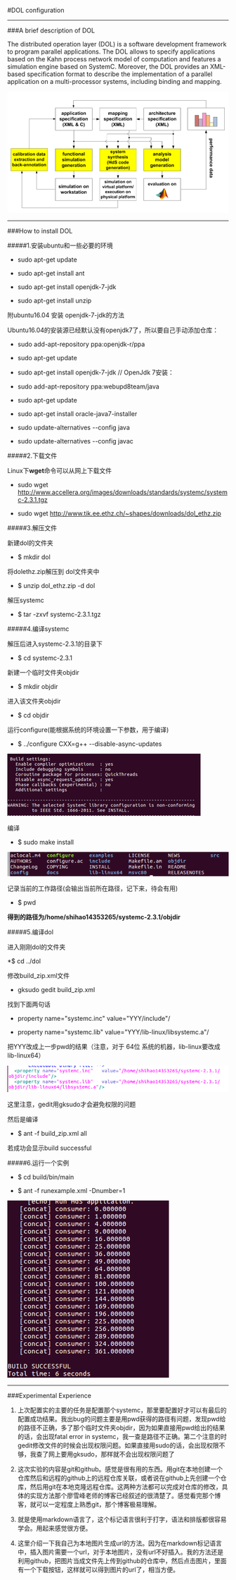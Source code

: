 #DOL configuration 
***
###A brief description of DOL

The distributed operation layer (DOL) is a software development framework to program parallel applications. The DOL allows to specify applications based on the Kahn process network model of computation and features a simulation engine based on SystemC. Moreover, the DOL provides an XML-based specification format to describe the implementation of a parallel application on a multi-processor systems, including binding and mapping.

![pig1](https://raw.githubusercontent.com/SHIHAOWZ/ES2016_14353265/master/pic_res/pig1.png)

***

###How to install DOL

#####1.安装ubuntu和一些必要的环境

* sudo apt-get update

* sudo apt-get install ant

* sudo apt-get install openjdk-7-jdk

* sudo apt-get install unzip

附ubuntu16.04 安装 openjdk-7-jdk的方法

Ubuntu16.04的安装源已经默认没有openjdk7了，所以要自己手动添加仓库：

* sudo add-apt-repository ppa:openjdk-r/ppa

* sudo apt-get update

* sudo apt-get install openjdk-7-jdk  // OpenJdk 7安装：

* sudo add-apt-repository ppa:webupd8team/java

* sudo apt-get update

* sudo apt-get install oracle-java7-installer

* sudo update-alternatives --config java

* sudo update-alternatives --config javac

#####2.下载文件

Linux下**wget**命令可以从网上下载文件

* sudo wget http://www.accellera.org/images/downloads/standards/systemc/systemc-2.3.1.tgz

* sudo wget http://www.tik.ee.ethz.ch/~shapes/downloads/dol_ethz.zip

#####3.解压文件

新建dol的文件夹 

* $ mkdir dol

将dolethz.zip解压到 dol文件夹中

* $ unzip dol_ethz.zip -d dol

解压systemc

* $ tar -zxvf systemc-2.3.1.tgz

#####4.编译systemc

解压后进入systemc-2.3.1的目录下

* $ cd systemc-2.3.1

新建一个临时文件夹objdir

* $ mkdir objdir

进入该文件夹objdir

* $ cd objdir

运行configure(能根据系统的环境设置一下参数，用于编译)

* $ ../configure CXX=g++ --disable-async-updates

![pig2](https://raw.githubusercontent.com/SHIHAOWZ/ES2016_14353265/master/pic_res/pig2.png)


编译

* $ sudo make install

![Pig3](https://raw.githubusercontent.com/SHIHAOWZ/ES2016_14353265/master/pic_res/pig3.png)

记录当前的工作路径(会输出当前所在路径，记下来，待会有用)

* $    pwd

**得到的路径为/home/shihao14353265/systemc-2.3.1/objdir**

#####5.编译dol

进入刚刚dol的文件夹

*$	cd ../dol

修改build_zip.xml文件

* gksudo gedit build_zip.xml

找到下面两句话 

* property name="systemc.inc" value="YYY/include"/

* property name="systemc.lib" value="YYY/lib-linux/libsystemc.a"/

把YYY改成上一步pwd的结果（注意，对于  64位 系统的机器，lib-linux要改成lib-linux64）

![pig4](https://raw.githubusercontent.com/SHIHAOWZ/ES2016_14353265/master/pic_res/pig4.png)

这里注意，gedit用gksudo才会避免权限的问题

然后是编译

* $	ant -f build_zip.xml all

若成功会显示build successful

#####6.运行一个实例

* $ cd build/bin/main

* $ ant -f runexample.xml -Dnumber=1

![pig5](https://raw.githubusercontent.com/SHIHAOWZ/ES2016_14353265/master/pic_res/pig5.png)

***

###Experimental Experience
1. 上次配置实的主要的任务是配置那个systemc，那里要配置好才可以有最后的配置成功结果。我出bug的问题主要是用pwd获得的路径有问题，发现pwd给的路径不正确，多了那个临时文件夹objdir，因为如果直接用pwd给出的结果的话，会出现fatal error in systemc，我一查是路径不正确。第二个注意的时gedit修改文件的时候会出现权限问题。如果直接用sudo的话，会出现权限不够，我查了网上要用gksudo，那样就不会出现权限问题了

2. 这次实验的内容是git和github。感觉是很有用的东西。用git在本地创建一个仓库然后和远程的github上的远程仓库关联，或者说在github上先创建一个仓库，然后用git在本地克隆远程仓库。这两种方法都可以完成对仓库的修改，具体的实现方法那个廖雪峰老师的博客已经叙述的很清楚了。感觉看完那个博客，就可以一定程度上熟悉git，那个博客极易理解。

3. 就是使用markdown语言了，这个标记语言很利于打字，语法和排版都很容易学会。用起来感觉很方便。

4. 这里介绍一下我自己为本地图片生成url的方法。因为在markdown标记语言中，插入图片需要一个url，对于本地图片，没有url不好插入。我的方法还是利用github，把图片当成文件先上传到github的仓库中，然后点击图片，里面有一个下载按钮，这样就可以得到图片的url了，相当方便。 
